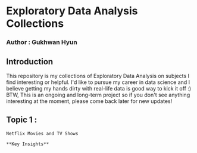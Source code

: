 # Exploratory Data Analysis Collections

### Author : Gukhwan Hyun

## Introduction
This repository is my collections of Exploratory Data Analysis on subjects I find interesting or helpful.
I'd like to pursue my career in data science and I believe getting my hands dirty with real-life data is good way to kick it off :)
BTW, This is an ongoing and long-term project so if you don't see anything interesting at the moment, please come back later for new updates!

## Topic 1 :
    Netflix Movies and TV Shows 
    
    **Key Insights**
